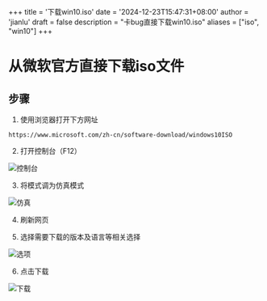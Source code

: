 +++
title = '下载win10.iso'
date = '2024-12-23T15:47:31+08:00'
author = 'jianlu'
draft = false
description = "卡bug直接下载win10.iso"
aliases = ["iso", "win10"]
+++

# 从微软官方直接下载iso文件

## 步骤

1. 使用浏览器打开下方网址

```text
https://www.microsoft.com/zh-cn/software-download/windows10ISO
```

2. 打开控制台（F12）

![控制台](/img/win/iso/download-iso-001.png)

3. 将模式调为仿真模式

![仿真](/img/win/iso/download-iso-002.png)

4. 刷新网页


5. 选择需要下载的版本及语言等相关选择

![选项](/img/win/iso/download-iso-003.png)

6. 点击下载

![下载](/img/win/iso/download-iso-004.png)